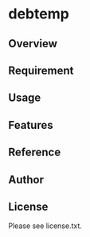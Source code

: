 # debtemp 

## Overview


## Requirement


## Usage


## Features


## Reference


## Author


## License

Please see license.txt.
